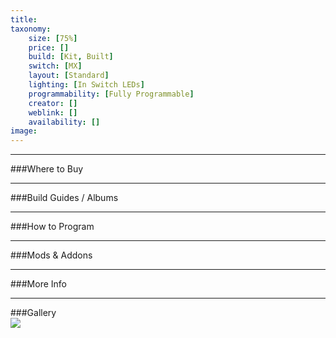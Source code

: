 ```yaml
---
title: 
taxonomy:
    size: [75%]
    price: []
    build: [Kit, Built]
    switch: [MX]
    layout: [Standard]
    lighting: [In Switch LEDs]
    programmability: [Fully Programmable]
    creator: []
    weblink: []
    availability: []
image: 
---
```


<a name="buy"></a>

---

###Where to Buy


<a name="albums"></a>

---

###Build Guides / Albums


<a name="program"></a>

---

###How to Program


<a name="mods"></a>

---

###Mods &amp; Addons


<a name="misc"></a>

---

###More Info


<a name="gallery"></a>

---

###Gallery  
![](.jpg)

